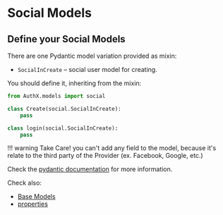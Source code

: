 # Social Models

## Define your Social Models

There are one Pydantic model variation provided as mixin:

* `SocialInCreate` – social user model for creating.

You should define it, inheriting from the mixin:

```py
from AuthX.models import social

class Create(social.SocialInCreate):
    pass

class login(social.SocialInCreate):
    pass
```

!!! warning
    Take Care! you can't add any field to the model, because it's relate to the third party of the Provider (ex. Facebook, Google, etc.)

Check the [pydantic documentation](https://pydantic-docs.helpmanual.io/usage/models/) for more information.

Check also:

* [Base Models](base.md)
* [properties](properties.md)
